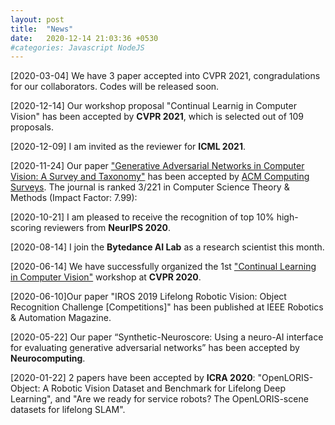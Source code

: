 ```yaml
---
layout: post
title:  "News"
date:   2020-12-14 21:03:36 +0530
#categories: Javascript NodeJS
---
```

[2020-03-04] We have 3 paper accepted into CVPR 2021, congradulations for our collaborators. Codes will be released soon.  

[2020-12-14] Our workshop proposal "Continual Learnig in Computer Vision" has been accepted by **CVPR 2021**, which is selected out of 109 proposals.

[2020-12-09] I am invited as the reviewer for **ICML 2021**.

[2020-11-24] Our paper ["Generative Adversarial Networks in Computer Vision: A Survey and Taxonomy"][GAN Survey] has been accepted by [ACM Computing Surveys][ACM Computing Surveys]. The journal is ranked 3/221 in Computer Science Theory & Methods (Impact Factor: 7.99):

[2020-10-21] I am pleased to receive the recognition of top 10% high-scoring reviewers from **NeurIPS 2020**.

[2020-08-14] I join the **Bytedance AI Lab** as a research scientist this month.

[2020-06-14] We have successfully organized the 1st ["Continual Learning in Computer Vision"][CLVISION] workshop at **CVPR 2020**.

[2020-06-10]Our paper "IROS 2019 Lifelong Robotic Vision: Object Recognition Challenge [Competitions]" has been published at IEEE Robotics & Automation Magazine.

[2020-05-22] Our paper “Synthetic-Neuroscore: Using a neuro-AI interface for evaluating generative adversarial networks” has been accepted by **Neurocomputing**.

[2020-01-22] 2 papers have been accepted by **ICRA 2020**: "OpenLORIS-Object: A Robotic Vision Dataset and Benchmark for Lifelong Deep Learning", and "Are we ready for service robots? The OpenLORIS-scene datasets for lifelong SLAM".

[ACM Computing Surveys]: https://www.letpub.com.cn/index.php?page=journalapp&view=detail&journalid=19
[CLVISION]: https://sites.google.com/view/clvision2020/overview?authuser=0
[GAN Survey]:https://arxiv.org/abs/1906.01529
